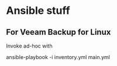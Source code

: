 # Ansible stuff

## For Veeam Backup for Linux
Invoke ad-hoc with

  ansible-playbook -i inventory.yml main.yml
